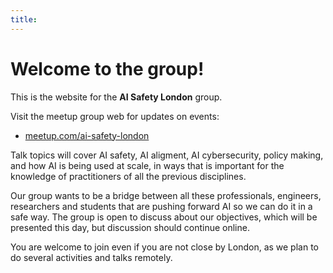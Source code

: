 ```yaml
---
title:
---
```

# Welcome to the group!

This is the website for the **AI Safety London** group.

Visit the meetup group web for updates on events:

<ul><li class="fork"><a href="https://www.meetup.com/ai-safety-london/">meetup.com/ai-safety-london</a></li></ul>

Talk topics will cover AI safety, AI aligment, AI cybersecurity, policy making, and how AI is being used at scale, in ways that is important for the knowledge of practitioners of all the previous disciplines.

Our group wants to be a bridge between all these professionals, engineers, researchers and students that are pushing forward AI so we can do it in a safe way. The group is open to discuss about our objectives, which will be presented this day, but discussion should continue online.

You are welcome to join even if you are not close by London, as we plan to do several activities and talks remotely.

